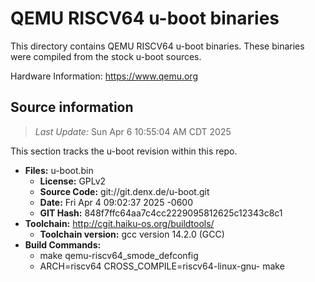 QEMU RISCV64 u-boot binaries
===================

This directory contains QEMU RISCV64 u-boot binaries.
These binaries were compiled from the stock u-boot sources.

Hardware Information: <https://www.qemu.org>

Source information
-------------
> *Last Update:* Sun Apr  6 10:55:04 AM CDT 2025

This section tracks the u-boot revision within this repo.

* **Files:**  u-boot.bin
  * **License:** GPLv2
  * **Source Code:** git://git.denx.de/u-boot.git
  * **Date:** Fri Apr 4 09:02:37 2025 -0600
  * **GIT Hash:** 848f7ffc64aa7c4cc2229095812625c12343c8c1
* **Toolchain:** http://cgit.haiku-os.org/buildtools/
  * **Toolchain version:** gcc version 14.2.0 (GCC) 
* **Build Commands:**
  * make qemu-riscv64_smode_defconfig
  * ARCH=riscv64 CROSS_COMPILE=riscv64-linux-gnu- make

